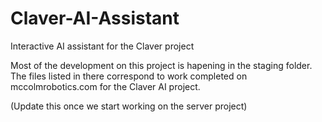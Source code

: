 # Claver-AI-Assistant
Interactive AI assistant for the Claver project

Most of the development on this project is hapening in the staging folder. The files listed in there correspond to work completed on mccolmrobotics.com for the Claver AI project.

(Update this once we start working on the server project)
